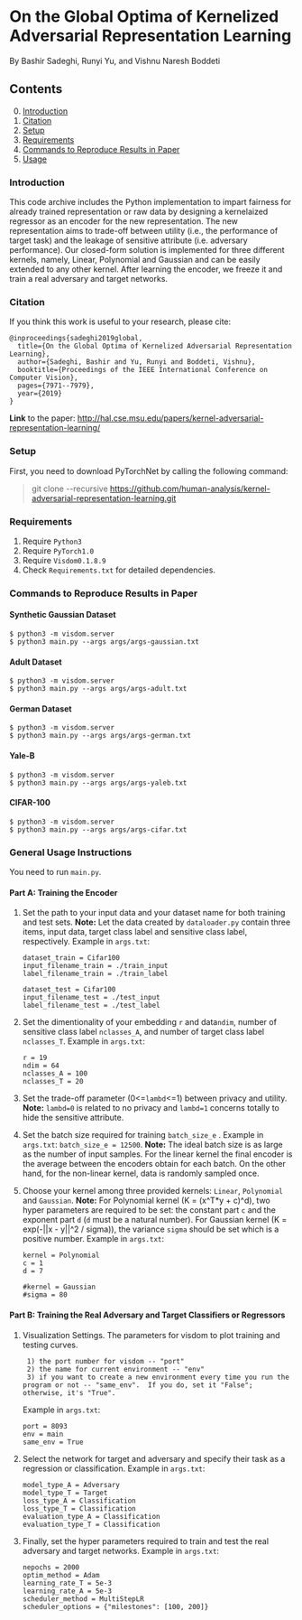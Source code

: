 # On the Global Optima of Kernelized Adversarial Representation Learning

By Bashir Sadeghi, Runyi Yu, and Vishnu Naresh Boddeti

## Contents
0. [Introduction](#introduction)
0. [Citation](#citation)
0. [Setup](#setup)
0. [Requirements](#requirements)
0. [Commands to Reproduce Results in Paper](#reproduce)
0. [Usage](#usage)

### Introduction

This code archive includes the Python implementation to impart fairness for
already trained representation or raw data by designing a kernelaized regressor as an encoder
for the new representation. The new representation aims to trade-off between utility
(i.e., the performance of target task) and the leakage of sensitive attribute (i.e. adversary performance).
Our closed-form solution is implemented for three different kernels, namely, Linear, Polynomial and Gaussian
and can be easily extended to any other kernel.
After learning the encoder, we freeze it and  train a real adversary and target networks.

### Citation

If you think this work is useful to your research, please cite:

    @inproceedings{sadeghi2019global,
      title={On the Global Optima of Kernelized Adversarial Representation Learning},
      author={Sadeghi, Bashir and Yu, Runyi and Boddeti, Vishnu},
      booktitle={Proceedings of the IEEE International Conference on Computer Vision},
      pages={7971--7979},
      year={2019}
    }

**Link** to the paper: http://hal.cse.msu.edu/papers/kernel-adversarial-representation-learning/

### Setup
First, you need to download PyTorchNet by calling the following command:
> git clone --recursive https://github.com/human-analysis/kernel-adversarial-representation-learning.git

### Requirements

1. Require `Python3`
2. Require `PyTorch1.0`
3. Require `Visdom0.1.8.9`
4. Check `Requirements.txt` for detailed dependencies.

### Commands to Reproduce Results in Paper
#### Synthetic Gaussian Dataset
~~~~
$ python3 -m visdom.server
$ python3 main.py --args args/args-gaussian.txt
~~~~

#### Adult Dataset
~~~~
$ python3 -m visdom.server
$ python3 main.py --args args/args-adult.txt
~~~~

#### German Dataset
~~~~
$ python3 -m visdom.server
$ python3 main.py --args args/args-german.txt
~~~~

#### Yale-B
~~~~
$ python3 -m visdom.server
$ python3 main.py --args args/args-yaleb.txt
~~~~

#### CIFAR-100
~~~~
$ python3 -m visdom.server
$ python3 main.py --args args/args-cifar.txt
~~~~

### General Usage Instructions
You need to run `main.py`.
#### Part A: Training the Encoder

1. Set the path to your input data and your dataset name for both training and test sets.
**Note:** Let the data created by `dataloader.py` contain three items, input data, target class label
and sensitive class label, respectively.
    Example in `args.txt`:
    ```
    dataset_train = Cifar100
    input_filename_train = ./train_input
    label_filename_train = ./train_label

    dataset_test = Cifar100
    input_filename_test = ./test_input
    label_filename_test = ./test_label
    ```

2. Set the dimentionality of your embedding `r` and data`ndim`, number of sensitive class label
    `nclasses_A`, and number of target class label `nclasses_T`.
    Example in `args.txt`:
    ```
    r = 19
    ndim = 64
    nclasses_A = 100
    nclasses_T = 20
    ```
3. Set the trade-off parameter (0<=`lambd`<=1) between privacy and utility.
**Note:** `lambd=0` is related to no privacy and `lambd=1` concerns totally
to hide the sensitive attribute.

4. Set the batch size required for training `batch_size_e` . Example in `args.txt`: `batch_size_e = 12500`.
**Note:** The ideal batch size is as large as the number of input samples.
 For the linear kernel the final encoder is the average between the encoders obtain for each batch.
 On the other hand, for the non-linear kernel, data is randomly sampled once.

5. Choose your kernel among three provided kernels: `Linear`, `Polynomial` and `Gaussian`.
**Note:** For Polynomial kernel (K = (x^T*y + c)^d), two hyper parameters are required to be set:
the constant part `c` and the exponent part `d` (`d` must be a natural number).
For Gaussian kernel (K = exp(-||x - y||^2 / sigma)), the variance  `sigma` should be set which is
a positive number.
    Example in `args.txt`:
    ```
   kernel = Polynomial
   c = 1
   d = 7

   #kernel = Gaussian
   #sigma = 80
   ```


#### Part B: Training the Real Adversary and Target Classifiers or Regressors

1. Visualization Settings.
The parameters for visdom to plot training and testing curves.

        1) the port number for visdom -- "port"
        2) the name for current environment -- "env"
        3) if you want to create a new environment every time you run the program or not -- "same_env".  If you do, set it "False"; otherwise, it's "True".

    Example in `args.txt`:
    ```
    port = 8093
    env = main
    same_env = True
    ```

2. Select the network for target and adversary and specify their task as a regression or classification.
Example in `args.txt`:
    ```
    model_type_A = Adversary
    model_type_T = Target
    loss_type_A = Classification
    loss_type_T = Classification
    evaluation_type_A = Classification
    evaluation_type_T = Classification
    ```

3. Finally, set the hyper parameters required to train and test the real adversary and target networks.
Example in `args.txt`:
    ```
    nepochs = 2000
    optim_method = Adam
    learning_rate_T = 5e-3
    learning_rate_A = 5e-3
    scheduler_method = MultiStepLR
    scheduler_options = {"milestones": [100, 200]}
    ```
